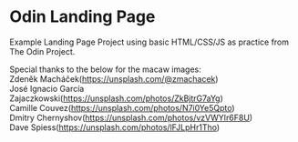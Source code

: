 # Odin Landing Page
Example Landing Page Project using basic HTML/CSS/JS as practice from The Odin Project.


Special thanks to the below for the macaw images: <br />
 Zdeněk Macháček(https://unsplash.com/@zmachacek) <br />
 José Ignacio García Zajaczkowski(https://unsplash.com/photos/ZkBjtrG7aYg) <br />
 Camille Couvez(https://unsplash.com/photos/N7i0Ye5Qpto) <br />
 Dmitry Chernyshov(https://unsplash.com/photos/vzVWYIr6F8U) <br />
 Dave Spiess(https://unsplash.com/photos/lFJLpHr1Tho)

